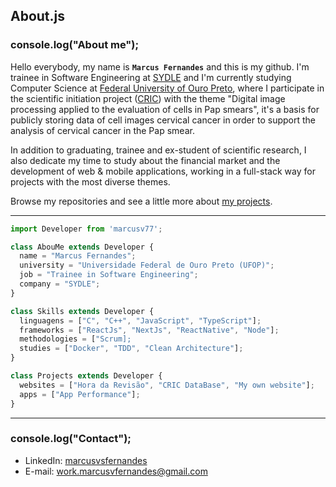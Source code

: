 ## About.js

### console.log("About me");
Hello everybody, my name is **`Marcus Fernandes`** and this is my github. I'm trainee in Software Engineering at [SYDLE](https://www.sydle.com/) and I'm currently studying Computer Science at [Federal University of Ouro Preto](https://ufop.br/), where I participate in the scientific initiation project ([CRIC](https://database.cric.com.br/)) with the theme "Digital image processing applied to the evaluation of cells in Pap smears", it's a basis for publicly storing data of cell images cervical cancer in order to support the analysis of cervical cancer in the Pap smear.

In addition to graduating, trainee and ex-student of scientific research, I also dedicate my time to study about the financial market and the development of web & mobile applications, working in a full-stack way for projects with the most diverse themes.

Browse my repositories and see a little more about [my projects](https://github.com/marcusv77?tab=repositories).

---

```js
import Developer from 'marcusv77';

class AbouMe extends Developer {
  name = "Marcus Fernandes";
  university = "Universidade Federal de Ouro Preto (UFOP)";
  job = "Trainee in Software Engineering";
  company = "SYDLE";
}

class Skills extends Developer {
  linguagens = ["C", "C++", "JavaScript", "TypeScript"];
  frameworks = ["ReactJs", "NextJs", "ReactNative", "Node"];
  methodologies = ["Scrum];
  studies = ["Docker", "TDD", "Clean Architecture"];
}

class Projects extends Developer {
  websites = ["Hora da Revisão", "CRIC DataBase", "My own website"];
  apps = ["App Performance"];
}
```
---

### console.log("Contact");
- LinkedIn: <a href="https://www.linkedin.com/in/marcusvsfernandes/" target="_blank">marcusvsfernandes</a>
- E-mail: <a href="mailto:work.marcusvfernandes@gmail.com">work.marcusvfernandes@gmail.com</a>
